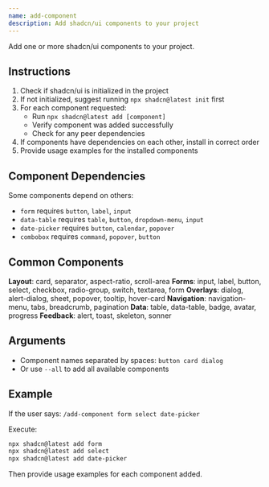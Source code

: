 ```yaml
---
name: add-component
description: Add shadcn/ui components to your project
---
```


Add one or more shadcn/ui components to your project.

## Instructions

1. Check if shadcn/ui is initialized in the project
2. If not initialized, suggest running `npx shadcn@latest init` first
3. For each component requested:
   - Run `npx shadcn@latest add [component]`
   - Verify component was added successfully
   - Check for any peer dependencies
4. If components have dependencies on each other, install in correct order
5. Provide usage examples for the installed components

## Component Dependencies

Some components depend on others:
- `form` requires `button`, `label`, `input`
- `data-table` requires `table`, `button`, `dropdown-menu`, `input`
- `date-picker` requires `button`, `calendar`, `popover`
- `combobox` requires `command`, `popover`, `button`

## Common Components

**Layout**: card, separator, aspect-ratio, scroll-area
**Forms**: input, label, button, select, checkbox, radio-group, switch, textarea, form
**Overlays**: dialog, alert-dialog, sheet, popover, tooltip, hover-card
**Navigation**: navigation-menu, tabs, breadcrumb, pagination
**Data**: table, data-table, badge, avatar, progress
**Feedback**: alert, toast, skeleton, sonner

## Arguments

- Component names separated by spaces: `button card dialog`
- Or use `--all` to add all available components

## Example

If the user says: `/add-component form select date-picker`

Execute:
```bash
npx shadcn@latest add form
npx shadcn@latest add select  
npx shadcn@latest add date-picker
```

Then provide usage examples for each component added.